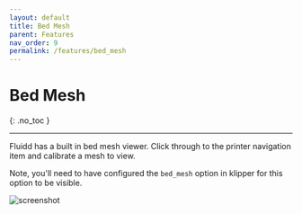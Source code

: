 ```yaml
---
layout: default
title: Bed Mesh
parent: Features
nav_order: 9
permalink: /features/bed_mesh
---
```


# Bed Mesh
{: .no_toc }

---

Fluidd has a built in bed mesh viewer. Click through to the printer navigation
item and calibrate a mesh to view.

Note, you'll need to have configured the `bed_mesh` option in klipper for this
option to be visible.

![screenshot](/assets/images/bed_mesh.png)
